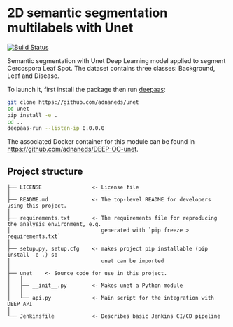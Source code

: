 # 2D semantic segmentation multilabels with Unet
[![Build Status](https://jenkins.indigo-datacloud.eu/buildStatus/icon?job=Pipeline-as-code/DEEP-OC-org/unet/master)](https://jenkins.indigo-datacloud.eu/job/Pipeline-as-code/job/DEEP-OC-org/job/unet/job/master)

Semantic segmentation with Unet Deep Learning model applied to segment Cercospora Leaf Spot. The dataset contains three classes: Background, Leaf and Disease.

To launch it, first install the package then run [deepaas](https://github.com/indigo-dc/DEEPaaS):
```bash
git clone https://github.com/adnaneds/unet
cd unet
pip install -e .
cd ..
deepaas-run --listen-ip 0.0.0.0
```
The associated Docker container for this module can be found in https://github.com/adnaneds/DEEP-OC-unet.

## Project structure
```
├── LICENSE                <- License file
│
├── README.md              <- The top-level README for developers using this project.
│
├── requirements.txt       <- The requirements file for reproducing the analysis environment, e.g.
│                             generated with `pip freeze > requirements.txt`
│
├── setup.py, setup.cfg    <- makes project pip installable (pip install -e .) so
│                             unet can be imported
│
├── unet    <- Source code for use in this project.
│   │
│   ├── __init__.py        <- Makes unet a Python module
│   │
│   └── api.py             <- Main script for the integration with DEEP API
│
└── Jenkinsfile            <- Describes basic Jenkins CI/CD pipeline
```
